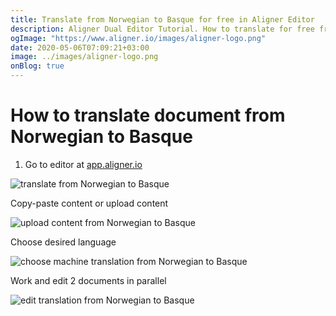 ```yaml
---
title: Translate from Norwegian to Basque for free in Aligner Editor
description: Aligner Dual Editor Tutorial. How to translate for free from Norwegian to Basque. Aligner is multilingual document management platform. 
ogImage: "https://www.aligner.io/images/aligner-logo.png"
date: 2020-05-06T07:09:21+03:00
image: ../images/aligner-logo.png
onBlog: true
---
```


# How to translate document from Norwegian to Basque

1. Go to editor at [app.aligner.io](https://app.aligner.io "Aligner App web page")

![translate from Norwegian to Basque](../aligner-blank-editor.png "translate from Norwegian to Basque")

Copy-paste content or upload content

![upload content from Norwegian to Basque](../aligner-uploaded-document.png "upload content from Norwegian to Basque")

Choose desired language

![choose machine translation from Norwegian to Basque](../aligner-language-dropdown.png "choose machine translation from Norwegian to Basque")

Work and edit 2 documents in parallel

![edit translation from Norwegian to Basque](../aligner-double-sitded-editor.png "edit translation from Norwegian to Basque")


